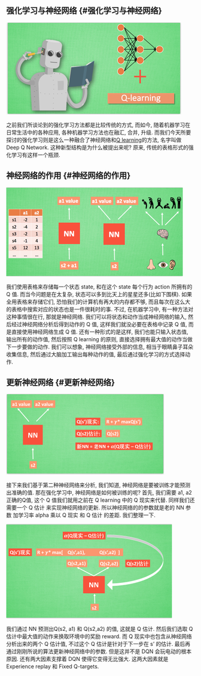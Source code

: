 ## 强化学习与神经网络 {#强化学习与神经网络}

![](/assets/reinforcement-dqn1.png)

之前我们所谈论到的强化学习方法都是比较传统的方式, 而如今, 随着机器学习在日常生活中的各种应用, 各种机器学习方法也在融汇, 合并, 升级. 而我们今天所要探讨的强化学习则是这么一种融合了神经网络和[Q learning](https://morvanzhou.github.io/tutorials/machine-learning/ML-intro/4-03-q-learning/)的方法, 名字叫做 Deep Q Network. 这种新型结构是为什么被提出来呢? 原来, 传统的表格形式的强化学习有这样一个瓶颈.

## 神经网络的作用 {#神经网络的作用}

![](/assets/reinforcemnt-dqn2.png)

我们使用表格来存储每一个状态 state, 和在这个 state 每个行为 action 所拥有的 Q 值. 而当今问题是在太复杂, 状态可以多到比天上的星星还多\(比如下围棋\). 如果全用表格来存储它们, 恐怕我们的计算机有再大的内存都不够, 而且每次在这么大的表格中搜索对应的状态也是一件很耗时的事. 不过, 在机器学习中, 有一种方法对这种事情很在行, 那就是神经网络. 我们可以将状态和动作当成神经网络的输入, 然后经过神经网络分析后得到动作的 Q 值, 这样我们就没必要在表格中记录 Q 值, 而是直接使用神经网络生成 Q 值. 还有一种形式的是这样, 我们也能只输入状态值, 输出所有的动作值, 然后按照 Q learning 的原则, 直接选择拥有最大值的动作当做下一步要做的动作. 我们可以想象, 神经网络接受外部的信息, 相当于眼睛鼻子耳朵收集信息, 然后通过大脑加工输出每种动作的值, 最后通过强化学习的方式选择动作.

## 更新神经网络 {#更新神经网络}

![](/assets/reinforcement-dqn3.png)

接下来我们基于第二种神经网络来分析, 我们知道, 神经网络是要被训练才能预测出准确的值. 那在强化学习中, 神经网络是如何被训练的呢? 首先, 我们需要 a1, a2 正确的Q值, 这个 Q 值我们就用之前在 Q learning 中的 Q 现实来代替. 同样我们还需要一个 Q 估计 来实现神经网络的更新. 所以神经网络的的参数就是老的 NN 参数 加学习率 alpha 乘以 Q 现实 和 Q 估计 的差距. 我们整理一下.

![](/assets/reinforcement-dqn4.png)

我们通过 NN 预测出Q\(s2, a1\) 和 Q\(s2,a2\) 的值, 这就是 Q 估计. 然后我们选取 Q 估计中最大值的动作来换取环境中的奖励 reward. 而 Q 现实中也包含从神经网络分析出来的两个 Q 估计值, 不过这个 Q 估计是针对于下一步在 s’ 的估计. 最后再通过刚刚所说的算法更新神经网络中的参数. 但是这并不是 DQN 会玩电动的根本原因. 还有两大因素支撑着 DQN 使得它变得无比强大. 这两大因素就是 Experience replay 和 Fixed Q-targets.



